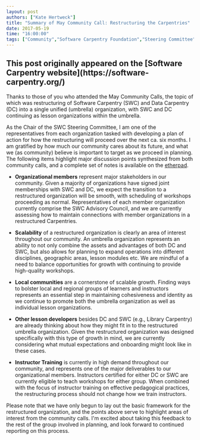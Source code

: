 ```yaml
---
layout: post
authors: ["Kate Hertweck"]
title: "Summary of May Community Call: Restructuring the Carpentries"
date: 2017-05-19
time: "16:00:00"
tags: ["Community","Software Carpentry Foundation","Steering Committee", "Software Carpentry"]
---
```


<h2>This post originally appeared on the [Software Carpentry website](https://software-carpentry.org/)</h2>

Thanks to those of you who attended the May Community Calls, the topic of which was 
restructuring of Software Carpentry (SWC) and Data Carpentry (DC) into a single unified 
(umbrella) organization, with SWC and DC continuing as lesson organizations within the 
umbrella.

As the Chair of the SWC Steering Committee, I am one of the representatives 
from each organization tasked with developing a plan of action for how the restructuring 
will proceed over the next ca. six months. I am gratified by how much our community cares 
about its future, and what we (as community) believe is important to target as we proceed 
in planning. The following items highlight major discussion points synthesized from both 
community calls, and a complete set of notes is available on the 
[etherpad](http://pad.software-carpentry.org/community-call-2017-05-18).

* **Organizational members** represent major stakeholders in our community. Given a 
majority of organizations have signed joint memberships with SWC and DC, we expect the 
transition to a restructured organization will be smooth, with scheduling of workshops 
proceeding as normal. Representatives of each member organization currently comprise the 
SWC Advisory Council, and we are currently assessing how to maintain connections with 
member organizations in a restructured Carpentries.

* **Scalability** of a restructured organization is clearly an area of interest throughout 
our community. An umbrella organization represents an ability to not only combine the 
assets and advantages of both DC and SWC, but also allows for planning to expand 
operations into different disciplines, geographic areas, lesson modules etc. We are 
mindful of a need to balance opportunities for growth with continuing to provide 
high-quality workshops.

* **Local communities** are a cornerstone of scalable growth. Finding ways to bolster 
local and regional groups of learners and instructors represents an essential step in 
maintaining cohesiveness and identity as we continue to promote both the umbrella 
organization as well as individual lesson organizations.

* **Other lesson developers** besides DC and SWC (e.g., Library Carpentry) are already 
thinking about how they might fit in to the restructured umbrella organization. Given the 
restructured organization was designed specifically with this type of growth in mind, we 
are currently considering what mutual expectations and onboarding might look like in these 
cases.

* **Instructor Training** is currently in high demand throughout our community, and 
represents one of the major deliverables to our organizational members. Instructors 
certified for either DC or SWC are currently eligible to teach workshops for either group. 
When combined with the focus of instructor training on effective pedagogical practices, 
the restructuring process should not change how we train instructors.

Please note that we have only begun to lay out the basic framework for the restructured 
organization, and the points above serve to highlight areas of interest from the community 
calls. I'm excited about taking this feedback to the rest of the group involved in 
planning, and look forward to continued reporting on this process.
